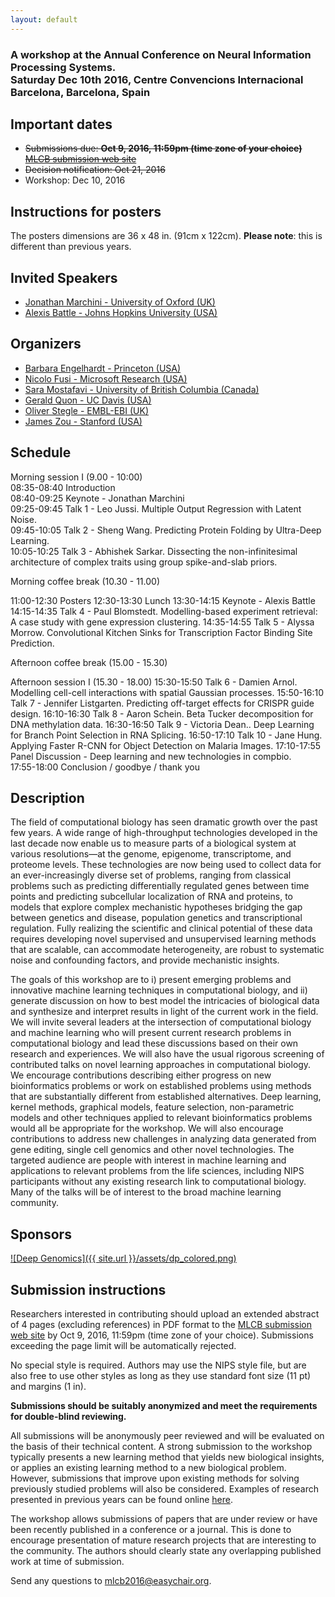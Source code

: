 ```yaml
---
layout: default
---
```


<h3> A workshop at the Annual Conference on Neural Information Processing Systems.<br /> Saturday Dec 10th 2016, Centre Convencions Internacional Barcelona, Barcelona, Spain </h3>

## Important dates
   * ~~Submissions due: **Oct 9, 2016, 11:59pm (time zone of your choice)** [MLCB submission web site](https://easychair.org/conferences/?conf=mlcb2016)~~
   * ~~Decision notification: Oct 21, 2016~~
   * Workshop: Dec 10, 2016

## Instructions for posters
The posters dimensions are 36 x 48 in. (91cm x 122cm). **Please note**: this is different than previous years.

## Invited Speakers
   * [Jonathan Marchini - University of Oxford (UK)](http://www.stats.ox.ac.uk/~marchini/)
   * [Alexis Battle - Johns Hopkins University (USA)](http://battlelab.jhu.edu/)

## Organizers
   * [Barbara Engelhardt - Princeton (USA)](https://www.cs.princeton.edu/~bee/)
   * [Nicolo Fusi - Microsoft Research (USA)](http://www.nicolofusi.com)
   * [Sara Mostafavi - University of British Columbia (Canada)](http://saramostafavi.github.io/)
   * [Gerald Quon - UC Davis (USA)](http://qlab.faculty.ucdavis.edu/)
   * [Oliver Stegle - EMBL-EBI (UK)](http://www.ebi.ac.uk/research/stegle)
   * [James Zou - Stanford (USA)](http://people.fas.harvard.edu/~jzou/)

## Schedule

Morning session I (9.00 - 10:00)  
08:35-08:40      Introduction  
08:40-09:25      Keynote -  Jonathan Marchini  
09:25-09:45      Talk 1 - Leo Jussi. Multiple Output Regression with Latent Noise.  
09:45-10:05      Talk 2 - Sheng Wang. Predicting Protein Folding by Ultra-Deep Learning.  
10:05-10:25      Talk 3 - Abhishek Sarkar. Dissecting the non-infinitesimal architecture of complex traits using group spike-and-slab priors.  

Morning coffee break (10.30 - 11.00)

11:00-12:30    Posters
12:30-13:30    Lunch
13:30-14:15    Keynote - Alexis Battle
14:15-14:35    Talk 4 - Paul Blomstedt. Modelling-based experiment retrieval: A case study with gene expression clustering.
14:35-14:55    Talk 5 - Alyssa Morrow. Convolutional Kitchen Sinks for Transcription Factor Binding Site Prediction.

Afternoon coffee break (15.00 - 15.30)

Afternoon session I (15.30 - 18.00)
15:30-15:50       Talk 6 - Damien Arnol.  Modelling cell-cell interactions with spatial Gaussian processes.
15:50-16:10       Talk 7 - Jennifer Listgarten. Predicting off-target effects for CRISPR guide design.
16:10-16:30       Talk 8 - Aaron Schein. Beta Tucker decomposition for DNA methylation data.
16:30-16:50       Talk 9 - Victoria Dean.. Deep Learning for Branch Point Selection in RNA Splicing.
16:50-17:10       Talk 10 - Jane Hung. Applying Faster R-CNN for Object Detection on Malaria Images.
17:10-17:55       Panel Discussion - Deep learning and new technologies in compbio.  
17:55-18:00       Conclusion / goodbye / thank you


## Description
The field of computational biology has seen dramatic growth over the past few years. A wide range of high-throughput technologies developed in the last decade now enable us to measure parts of a biological system at various resolutions—at the genome, epigenome, transcriptome, and proteome levels. These technologies are now being used to collect data for an ever-increasingly diverse set of problems, ranging from classical problems such as predicting differentially regulated genes between time points and predicting subcellular localization of RNA and proteins, to models that explore complex mechanistic hypotheses bridging the gap between genetics and disease, population genetics and transcriptional regulation. Fully realizing the scientific and clinical potential of these data requires developing novel supervised and unsupervised learning methods that are scalable, can accommodate heterogeneity, are robust to systematic noise and confounding factors, and provide mechanistic insights. 

The goals of this workshop are to i) present emerging problems and innovative machine learning techniques in computational biology, and ii) generate discussion on how to best model the intricacies of biological data and synthesize and interpret results in light of the current work in the field. We will invite several leaders at the intersection of computational biology and machine learning who will present current research problems in computational biology and lead these discussions based on their own research and experiences. We will also have the usual rigorous screening of contributed talks on novel learning approaches in computational biology. We encourage contributions describing either progress on new bioinformatics problems or work on established problems using methods that are substantially different from established alternatives. Deep learning, kernel methods, graphical models, feature selection, non-parametric models and other techniques applied to relevant bioinformatics problems would all be appropriate for the workshop. We will also encourage contributions to address new challenges in analyzing data generated from gene editing, single cell genomics and other novel technologies. The targeted audience are people with interest in machine learning and applications to relevant problems from the life sciences, including NIPS participants without any existing research link to computational biology. Many of the talks will be of interest to the broad machine learning community.  


## Sponsors
 
[![Deep Genomics]({{ site.url }}/assets/dp_colored.png)](http://www.deepgenomics.com/)


## Submission instructions

Researchers interested in contributing should upload an extended abstract of 4 pages (excluding references) in PDF format to the [MLCB submission web site](https://easychair.org/conferences/?conf=mlcb2016) by Oct 9, 2016, 11:59pm (time zone of your choice). Submissions exceeding the page limit will be automatically rejected.

No special style is required. Authors may use the NIPS style file, but are also free to use other styles as long as they use standard font size (11 pt) and margins (1 in). 

**Submissions should be suitably anonymized and meet the requirements for double-blind reviewing.**

All submissions will be anonymously peer reviewed and will be evaluated on the basis of their technical content.  A strong submission to the workshop typically presents a new learning method that yields new biological insights, or applies an existing learning method to a new biological problem.  However, submissions that improve upon existing methods for solving previously studied problems will also be considered. Examples of research presented in previous years can be found online [here](http://raetschlab.org:10080/nipscompbio/).

The workshop allows submissions of papers that are under review or have been recently published in a conference or a journal. This is done to encourage presentation of mature research projects that are interesting to the community. The authors should clearly state any overlapping published work at time of submission. 

Send any questions to mlcb2016@easychair.org.



